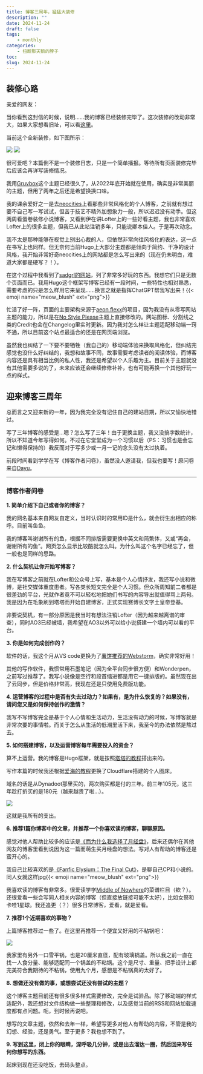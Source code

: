 ```yaml
---
title: 博客三周年，猛猛大装修
description: ""
date: 2024-11-24
draft: false
tags: 
    - monthly
categories: 
    - 扭断那天鹅的脖子
toc: 
slug: 2024-11-24
---
```


## 装修心路

亲爱的网友：

当你看到这封信的时候，说明……我的博客已经装修完毕了。这次装修的改动非常大，如果大家想看旧址，可以看[这里](https://gruvbox.pages.dev)。

当前这个全新装修，如下图所示：

![](https://pub-219f59729cc7474d97beb0f99a13e6bd.r2.dev/picture/2024/11/ce5b259b20a77a938ba2aae7db9c114a.png)
![](https://pub-219f59729cc7474d97beb0f99a13e6bd.r2.dev/picture/2024/11/f48cca3e7a98345be971a6b24eecdd70.png)

很可爱吧？本篇倒不是一个装修日志，只是一个简单播报。等待所有页面装修完毕后应该会再详写装修情况。

我用[Gruvbox](https://github.com/schnerring/hugo-theme-gruvbox)这个主题已经很久了，从2022年底开始就在使用，确实是非常美丽的主题，但用了两年之后还是希望换换口味。

我的课余爱好之一是去[neocities](https://neocities.org/)上看那些非常风格化的个人博客，之前就有想过要不自己写一写试试，但苦于技艺不精外加想象力一般，所以迟迟没有动手。但这两周看蛋卷装修小说博客，又看到伊在讲Lofter上的一些好看主题，我也非常喜欢Lofter上的很多主题，但我已从此站注销多年，只能说卿本佳人。于是再次动念。

我不太是那种能够在视觉上别出心裁的人，但依然非常向往风格化的表达，这一点在书写上也同样。但无奈何当前Hugo上大部分主题都是倾向于简约、干净的设计风格，我开始非常好奇neocities上的网站都是怎么写出来的（现在仍未明白，难道大家都是硬写？！）。

在这个过程中我看到了[sadgrl的网站](https://goblin-heart.net/sadgrl/webmastery/webmaster-links)，列了非常多好玩的东西。我想它们只是无数个页面而已。我用Hugo这个框架写博客已经有一段时间，一些特性也相对熟悉，需要考虑的只是怎么样用它来呈现……换言之就是指挥ChatGPT帮我写出来！{{< emoji name="meow_blush" ext="png">}}

忙活了好一阵，页面的主要架构来源于[aeon flexx](https://codepen.io/aeon-flexx-dead-girl/pen/RwXmbdQ)的项目，因为我没有从零写网站主题的能力，所以是在[No Style Please](https://github.com/hanwenguo/hugo-theme-nostyleplease)主题上直接修改的。网站图标、分割线之类的Credit也会在Changelog里实时更新。因为我对怎么样让主题适配移动端一窍不通，所以目前这个站点最适合的还是在网页端浏览。

虽然我也纠结了一下要不要牺牲（我自己的）移动端体验来换取风格化，但纠结完感觉也没什么好纠结的，我想和故事不同，故事需要考虑读者的阅读体验，而博客内容还是具有相当比例的私人性，我还是希望以个人乐趣为主。目前关于主题就没有其他需要多说的了，未来应该还会继续修修补补，也有可能再换一个其他好玩一点的样式。

## 迎来博客三周年

总而言之又迎来新的一年，因为我完全没有记住自己的建站日期，所以又愉快地错过。

写了三年博客的感受是…嗯？怎么写了三年！由于更换主题，我又没搞字数统计，所以不知道今年写得如何。不过在它堂堂成为一个习惯以后（PS：习惯也是会忘记和懒得保持的）我反而对于写多少或一月一记的念头没有太过执着。

前段时间看到学学在写《博客作者问卷》，虽然没人邀请我，但我也要写！原问卷来自[Dayu](https://anotherdayu.com/2024/5962/)。

---

### 博客作者问卷

**1. 简单介绍下自己或者你的博客？**

我的网名基本来自网友自定义，当时认识时的常用ID是什么，就会衍生出相应的称呼。目前叫鱼鱼。

我的博客叫谢谢所有的鱼，根据不同排版需要更换中英文和简繁体，又或“再会，谢谢所有的鱼”。网页怎么显示比较酷就怎么叫。为什么叫这个名字已经忘了，但一般也是同样的思路。

**2. 什么契机让你开始写博客？**

我在写博客之前就在Lofter和公众号上写，基本是个人心情抒发，我还写小说和微博，是社交媒体重度患者。写各类长短文完全是个人习惯。但众所周知前二者都是很差劲的平台，光就作者竟不可以轻松地把她们书写的内容导出就值得骂上两句。我是因为在毛象刷到塔塔而开始自建博客，正式实现赛博长文字土皇帝登基。

非要说契机，有一部分原因是我当时有想法注销Lofter（因为越来越离谱的审查），同时AO3已经被墙，我希望在AO3以外可以给小说搭建一个墙内可以看的平台。

**3. 你是如何完成创作的？**

软件的话，我这个月从VS code更换为了[薯饼推荐的Webstorm](https://zhen-shi.github.io/p/blog-style-manual/#%E8%BD%AF%E4%BB%B6%E7%AF%87)，确实非常好用！

其他的写作软件，我惯常用石墨笔记（因为全平台同步很方便）和Wonderpen，之前写过推荐了。我写小说像是空行和段首缩进都是用它一键排版的。虽然现在出了云同步，但是价格非常高，我现在还是只使用免费版功能。

**4. 运营博客的过程中是否有失去过动力？如果有，是为什么恢复的？如果没有，请问您又是如何保持创作的激情？**

我写不写博客完全是基于个人心情和生活动力，生活没有动力的时候，写博客就是非常次要的事情啦。而关于怎么从生活的低潮里活下来，我至今的办法依然是熬过去。

**5. 如何搭建博客，以及运营博客每年需要投入的资金？**

算不上运营。我的博客是Hugo框架，就是按照[塔塔的教程](https://mantyke.icu/posts/2021/hugo-build-blog/)搭出来的。

写作本篇的时候我还根据[爱海的教程](https://naturaleki.one/post/loading-hugo-06/#%E4%BD%BF%E7%94%A8cloudflare-r2%E5%AD%98%E5%82%A8%E6%A1%B6%E5%8A%9F%E8%83%BD%E6%90%AD%E5%BB%BA%E4%B8%AA%E4%BA%BA%E5%9B%BE%E5%BA%8A)更换了Cloudflare搭建的个人图床。

域名的话是从Dynadoot那里买的，两次购买都是付的三年。前三年105元，这三年趁打折买的是180元（越来越贵了啦…）。

![](https://pub-219f59729cc7474d97beb0f99a13e6bd.r2.dev/picture/2024/11/Snp%E6%88%AA%E5%9B%BE_2024-11-24_14-42-50.png)

这就是我所有的支出。

**6. 推荐1篇你博客中的文章，并推荐一个你喜欢读的博客，聊聊原因。**

感觉对他人帮助比较多的应该是[《而为什么我选择了月经盘》](/posts/disc/)，后来还偶尔在其他网友的博客里看到说因为这一篇而萌生买月经盘的想法。写对人有帮助的博客还是蛮开心的。

我自己比较喜欢的是[《Fanfic Elysium：The Final Cut》](/posts/fetfc/)，是聊自己CP和小说的。同人女就这样jpg{{< emoji name="meow_blush" ext="png">}}

我喜欢读的博客有非常多。很爱读学学[Middle of Nowhere](https://notes.midofnowhere.link/)的菜谱栏目（欸？）。还很爱看一些会写同人相关内容的博客（但直接放链接可能不太好），比如女祭和卡哇1星球。我还追更（？）很多日常博客，爱看，就是爱看。

**7. 推荐1个近期喜欢的事物？**

上篇博客推荐过一些了。在这里再推荐一个便宜又好用的不粘锅吧：

![](https://pub-219f59729cc7474d97beb0f99a13e6bd.r2.dev/picture/2024/11/72e8a65ad1f8becc0774098f1b971b6d.jpg)

我家里有另外一口雪平锅，也是20厘米直径，配有玻璃锅盖。所以我之前一直在找一人食分量、能够适配同一个锅盖的不粘锅。这个是尺寸、重量、把手设计上都完美符合我期待的不粘锅，使用九个月，感想是不粘锅真的太好了。

**8. 想做还没有做的事，或想尝试还没有尝试的主题？**

这个博客主题目前还有很多很多样式需要修改，完全是试验品。除了移动端的样式适配外，我还想对文件结构做一些整理和修改，以及感觉当前的RSS和网站加载速度都有点问题。呃，到时候再说吧。

想写的文章主题，依然和去年一样，希望写更多对他人有帮助的内容，不管是我的幻想、经验，还是勇气。至于更多？我也想不到了。

**9. 写到这里，闭上你的眼睛，深呼吸几分钟，或是出去溜达一圈，然后回来写任何你想写的东西。**

起床到现在还没吃饭，去码头整点。